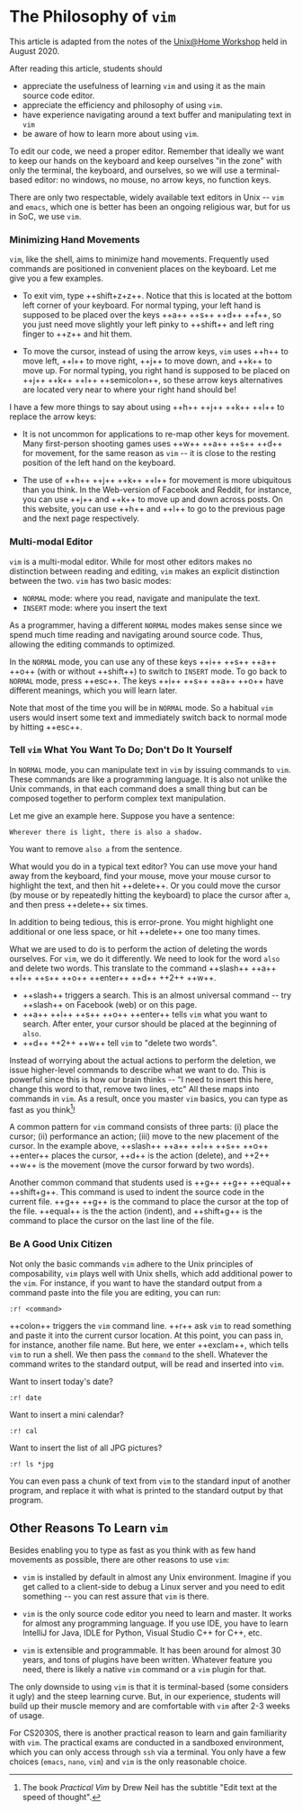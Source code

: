 # The Philosophy of `vim`

This article is adapted from the notes of the [Unix@Home Workshop](https://nus-unix-workshop.github.io/2021-s1) 
held in August 2020.

After reading this article, students should

- appreciate the usefulness of learning `vim` and using it as the main source code editor.
- appreciate the efficiency and philosophy of using `vim`.
- have experience navigating around a text buffer and manipulating text in `vim`
- be aware of how to learn more about using `vim`.

To edit our code, we need a proper editor.  Remember that ideally we want to keep our hands on the keyboard and keep ourselves "in the zone" with only the terminal, the keyboard, and ourselves, so we will use a terminal-based editor: no windows, no mouse, no arrow keys, no function keys.

There are only two respectable, widely available text editors in Unix -- `vim` and `emacs`, which one is better has been an ongoing religious war, but for us in SoC, we use `vim`.

### Minimizing Hand Movements

`vim`, like the shell, aims to minimize hand movements.  Frequently used commands are positioned in convenient places on the keyboard.  Let me give you a few examples.

- To exit vim, type ++shift+z+z++.  Notice that this is located at the bottom left corner of your keyboard.  For normal typing, your left hand is supposed to be placed over the keys ++a++ ++s++ ++d++ ++f++, so you just need move slightly your left pinky to ++shift++ and left ring finger to ++z++ and hit them.

- To move the cursor, instead of using the arrow keys, `vim` uses ++h++ to move left, ++l++ to move right, ++j++ to move down, and ++k++ to move up.  For normal typing, you right hand is supposed to be placed on ++j++ ++k++ ++l++ ++semicolon++, so these arrow keys alternatives are located very near to where your right hand should be!

I have a few more things to say about using ++h++ ++j++ ++k++ ++l++ to replace the arrow keys:

- It is not uncommon for applications to re-map other keys for movement.  Many first-person shooting games uses ++w++ ++a++ ++s++ ++d++ for movement, for the same reason as `vim` -- it is close to the resting position of the left hand on the keyboard.

- The use of ++h++ ++j++ ++k++ ++l++ for movement is more ubiquitous than you think.  In the Web-version of Facebook and Reddit, for instance, you can use ++j++ and ++k++ to move up and down across posts.  On this website, you can use ++h++ and ++l++ to go to the previous page and the next page respectively.

### Multi-modal Editor

`vim` is a multi-modal editor.  While for most other editors makes no distinction between reading and editing, `vim` makes an explicit distinction between the two.  `vim` has two basic modes:

- `NORMAL` mode: where you read, navigate and manipulate the text.
- `INSERT` mode: where you insert the text

As a programmer, having a different `NORMAL` modes makes sense since we spend much time reading and navigating around source code.  Thus, allowing the editing commands to optimized.

In the `NORMAL` mode, you can use any of these keys ++i++ ++s++ ++a++ ++o++ (with or without ++shift++) to switch to `INSERT` mode.  To go back to `NORMAL` mode, press ++esc++.  The keys ++i++ ++s++ ++a++ ++o++ have different meanings, which you will learn later.

Note that most of the time you will be in `NORMAL` mode.  So a habitual `vim` users would insert some text and immediately switch back to normal mode by hitting ++esc++.

### Tell `vim` What You Want To Do; Don't Do It Yourself

In `NORMAL` mode, you can manipulate text in `vim` by issuing commands to `vim`.  These commands are like a programming language.  It is also not unlike the Unix commands, in that each command does a small thing but can be composed together to perform complex text manipulation.

Let me give an example here.  Suppose you have a sentence:

```
Wherever there is light, there is also a shadow.
```

You want to remove `also a` from the sentence.

What would you do in a typical text editor?  You can use move your hand away from the keyboard, find your mouse, move your mouse cursor to highlight the text, and then hit ++delete++.  Or you could move the cursor (by mouse or by repeatedly hitting the keyboard) to place the cursor after `a`, and then press ++delete++ six times.

In addition to being tedious, this is error-prone.  You might highlight one additional or one less space, or hit ++delete++ one too many times.

What we are used to do is to perform the action of deleting the words ourselves.  For `vim`, we do it differently.  We need to look for the word `also` and delete two words.  This translate to the command ++slash++ ++a++ ++l++ ++s++ ++o++ ++enter++ ++d++ ++2++ ++w++.

- ++slash++ triggers a search.  This is an almost universal command -- try ++slash++ on Facebook (web) or on this page.
- ++a++ ++l++ ++s++ ++o++ ++enter++ tells `vim` what you want to search.
After enter, your cursor should be placed at the beginning of `also`.
- ++d++ ++2++ ++w++ tell `vim` to "delete two words".

Instead of worrying about the actual actions to perform the deletion, we issue higher-level commands to describe what we want to do.  This is powerful since this is how our brain thinks -- "I need to insert this here, change this word to that, remove two lines, etc"  All these maps into commands in `vim`.  As a result, once you master `vim` basics, you can type as fast as you think[^3]!

A common pattern for `vim` command consists of three parts: (i) place the cursor; (ii) performance an action; (iii) move to the new placement of the cursor.  In the example above,
++slash++ ++a++ ++l++ ++s++ ++o++ ++enter++ places the cursor, ++d++ is the action (delete), and ++2++ ++w++ is the movement (move the cursor forward by two words).

Another common command that students used is ++g++ ++g++ ++equal++ ++shift+g++.  This command is used to indent the source code in the current file.  ++g++ ++g++ is the command to place the cursor at the top of the file.  ++equal++ is the the action (indent), and ++shift+g++ is the command to place the cursor on the last line of the file.

### Be A Good Unix Citizen

Not only the basic commands `vim` adhere to the Unix principles of composability, `vim` plays well with Unix shells, which add additional power to the `vim`.  For instance, if you want to have the standard output from a command paste into the file you are editing, you can run:

```
:r! <command>
```
++colon++ triggers the `vim` command line.  ++r++ ask `vim` to read something and paste it into the current cursor location.  At this point, you can pass in, for instance, another file name.  But here, we enter
++exclam++, which tells `vim` to run a shell.  We then pass the `command` to the shell.  Whatever the command writes to the standard output, will be read and inserted into `vim`.

Want to insert today's date?
```
:r! date
```

Want to insert a mini calendar?
```
:r! cal
```

Want to insert the list of all JPG pictures?
```
:r! ls *jpg
```

You can even pass a chunk of text from `vim` to the standard input of another program, and replace it with what is printed to the standard output
by that program.

## Other Reasons To Learn `vim`

Besides enabling you to type as fast as you think with as few hand movements as possible, there are other reasons to use `vim`:

- `vim` is installed by default in almost any Unix environment.  Imagine if you get called to a client-side to debug a Linux server and you need to edit something -- you can rest assure that `vim` is there.

- `vim` is the only source code editor you need to learn and master.  It works for almost any programming language.  If you use IDE, you have to learn IntelliJ for Java, IDLE for Python, Visual Studio C++ for C++, etc.

- `vim` is extensible and programmable.  It has been around for almost 30 years, and tons of plugins have been written.  Whatever feature you need, there is likely a native `vim` command or a `vim` plugin for that.

The only downside to using `vim` is that it is terminal-based (some considers it ugly) and the steep learning curve.  But, in our experience, students will build up their muscle memory and are comfortable with `vim` after 2-3 weeks of usage.

For CS2030S, there is another practical reason to learn and gain familiarity with `vim`.  The practical exams are conducted in a sandboxed environment, which you can only access through `ssh` via a terminal.  You only have a few choices (`emacs`, `nano`, `vim`) and `vim` is the only reasonable choice. 

[^3]: The book _Practical Vim_ by Drew Neil has the subtitle "Edit text at the speed of thought".

